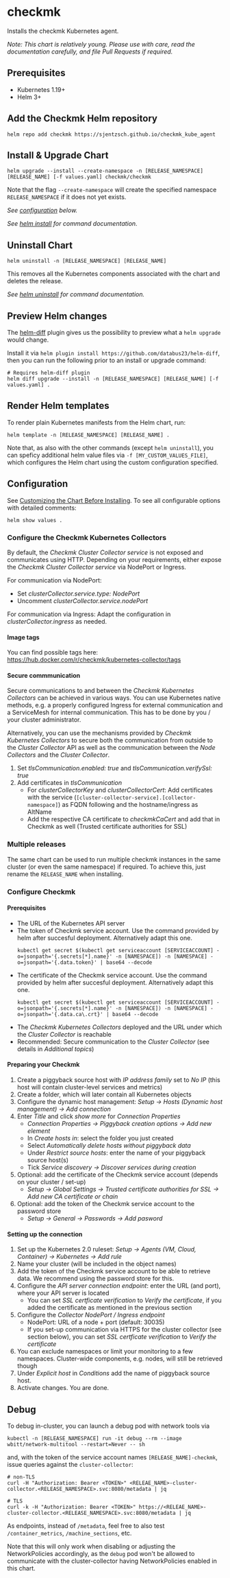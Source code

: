 # checkmk

Installs the checkmk Kubernetes agent.

_Note: This chart is relatively young. Please use with care, read the documentation carefully, and file Pull Requests if required._

## Prerequisites

- Kubernetes 1.19+
- Helm 3+

<!-- ## Get Repo Info

```console
helm repo add prometheus-community https://prometheus-community.github.io/helm-charts
helm repo update
```

_See [helm repo](https://helm.sh/docs/helm/helm_repo/) for command documentation._ -->

## Add the Checkmk Helm repository

```console
helm repo add checkmk https://sjentzsch.github.io/checkmk_kube_agent
```

## Install & Upgrade Chart

```console
helm upgrade --install --create-namespace -n [RELEASE_NAMESPACE] [RELEASE_NAME] [-f values.yaml] checkmk/checkmk
```

Note that the flag `--create-namespace` will create the specified namespace `RELEASE_NAMESPACE` if it does not yet exists.

_See [configuration](#configuration) below._

_See [helm install](https://helm.sh/docs/helm/helm_install/) for command documentation._

## Uninstall Chart

```console
helm uninstall -n [RELEASE_NAMESPACE] [RELEASE_NAME]
```

This removes all the Kubernetes components associated with the chart and deletes the release.

_See [helm uninstall](https://helm.sh/docs/helm/helm_uninstall/) for command documentation._

## Preview Helm changes

The [helm-diff](https://github.com/databus23/helm-diff) plugin gives us the possibility to preview what a `helm upgrade` would change.

Install it via `helm plugin install https://github.com/databus23/helm-diff`, then you can run the following prior to an install or upgrade command:

```console
# Requires helm-diff plugin
helm diff upgrade --install -n [RELEASE_NAMESPACE] [RELEASE_NAME] [-f values.yaml] .
```

## Render Helm templates

To render plain Kubernetes manifests from the Helm chart, run:

```console
helm template -n [RELEASE_NAMESPACE] [RELEASE_NAME] .
```

Note that, as also with the other commands (except `helm uninstall`), you can speficy additional helm value files via `-f [MY_CUSTOM_VALUES_FILE]`, which configures the Helm chart using the custom configuration specified.

## Configuration

See [Customizing the Chart Before Installing](https://helm.sh/docs/intro/using_helm/#customizing-the-chart-before-installing). To see all configurable options with detailed comments:

```console
helm show values .
```
### Configure the Checkmk Kubernetes Collectors
By default, the *Checkmk Cluster Collector service* is not exposed and communicates using HTTP. Depending on your requirements, either expose the  *Checkmk Cluster Collector service* via NodePort or Ingress.

For communication via NodePort:
- Set *clusterCollector.service.type: NodePort*
- Uncomment *clusterCollector.service.nodePort*

For communication via Ingress: Adapt the configuration in *clusterCollector.ingress* as needed.

#### Image tags
You can find possible tags here: https://hub.docker.com/r/checkmk/kubernetes-collector/tags

#### Secure commmunication

Secure communications to and between the *Checkmk Kubernetes Collectors* can be achieved in various ways.
You can use Kubernetes native methods, e.g. a properly configured Ingress for external communication and a
ServiceMesh for internal communication. This has to be done by you / your cluster administrator.

Alternatively, you can use the mechanisms provided by *Checkmk Kubernetes Collectors* to secure both the communication from outside
to the *Cluster Collector* API as well as the communication between the *Node Collectors* and the *Cluster Collector*.

1. Set *tlsCommunication.enabled: true* and *tlsCommunication.verifySsl: true*
2. Add certificates in *tlsCommunication*
   - For *clusterCollectorKey* and *clusterCollectorCert*: Add certificates with the service (`[cluster-collector-service].[collector-namespace]`) as FQDN following and the hostname/ingress as AltName
   - Add the respective CA certificate to *checkmkCaCert* and add that in Checkmk as well (Trusted certificate authorities for SSL)

### Multiple releases

The same chart can be used to run multiple checkmk instances in the same cluster (or even the same namespace) if required. To achieve this, just rename the `RELEASE_NAME` when installing.

### Configure Checkmk

#### Prerequisites

* The URL of the Kubernetes API server
* The token of Checkmk service account. Use the command provided by helm after succesful deployment. Alternatively adapt this one.
  ```console
  kubectl get secret $(kubectl get serviceaccount [SERVICEACCOUNT] -o=jsonpath='{.secrets[*].name}' -n [NAMESPACE]) -n [NAMESPACE] -o=jsonpath='{.data.token}' | base64 --decode
  ```
* The certificate of the Checkmk service account. Use the command provided by helm after succesful deployment. Alternatively adapt this one.
  ```console
  kubectl get secret $(kubectl get serviceaccount [SERVICEACCOUNT] -o=jsonpath='{.secrets[*].name}' -n [NAMESPACE]) -n [NAMESPACE] -o=jsonpath='{.data.ca\.crt}' | base64 --decode
  ```
* The *Checkmk Kubernetes Collectors* deployed and the URL under which the *Cluster Collector* is reachable
* Recommended: Secure communication to the *Cluster Collector* (see details in *Additional topics*)

#### Preparing your Checkmk

1. Create a piggyback source host with *IP address family* set to *No IP* (this host will contain cluster-level services and metrics)
2. Create a folder, which will later contain all Kubernetes objects
3. Configure the dynamic host management: *Setup → Hosts (Dynamic host management) → Add connection*
4. Enter *Title* and click *show more* for *Connection Properties*
   - *Connection Properties → Piggyback creation options → Add new element*
   - In *Create hosts in*: select the folder you just created
   - Select *Automatically delete hosts without piggyback data*
   - Under *Restrict source hosts*: enter the name of your piggyback source host(s)
   - Tick *Service discovery → Discover services during creation*
5. Optional: add the certificate of the Checkmk service account (depends on your cluster / set-up)
   - *Setup → Global Settings → Trusted certificate authorities for SSL → Add new CA certificate or chain*
6. Optional: add the token of the Checkmk service account to the password store
   - *Setup → General → Passwords → Add pasword*

#### Setting up the connection

1. Set up the Kubernetes 2.0 ruleset: *Setup → Agents (VM, Cloud, Container) → Kubernetes → Add rule*
2. Name your cluster (will be included in the object names)
3. Add the token of the Checkmk service account to be able to retrieve data. We recommend using the password store for this.
4. Configure the *API server connection endpoint*: enter the URL (and port), where your API server is located
   - You can set *SSL certficate verification* to *Verify the certificate*, if you added the certificate as mentioned in the previous section
5. Configure the *Collector NodePort / Ingress endpoint*
   - NodePort: URL of a node + port (default: 30035)
   - If you set-up communication via HTTPS for the cluster collector (see section below), you can set *SSL certficate verification* to *Verify the certificate*
6. You can exclude namespaces or limit your monitoring to a few namespaces. Cluster-wide components, e.g. nodes, will still be retrieved though
7. Under *Explicit host* in *Conditions* add the name of piggyback source host.
8. Activate changes. You are done.

## Debug

To debug in-cluster, you can launch a debug pod with network tools via

```console
kubectl -n [RELEASE_NAMESPACE] run -it debug --rm --image wbitt/network-multitool --restart=Never -- sh
```

and, with the token of the service account names `[RELEASE_NAME]-checkmk`, issue queries against the `cluster-collector`:

```console
# non-TLS
curl -H "Authorization: Bearer <TOKEN>" <RELEAE_NAME>-cluster-collector.<RELEASE_NAMESPACE>.svc:8080/metadata | jq

# TLS
curl -k -H "Authorization: Bearer <TOKEN>" https://<RELEAE_NAME>-cluster-collector.<RELEASE_NAMESPACE>.svc:8080/metadata | jq
```

As endpoints, instead of `/metadata`, feel free to also test `/container_metrics`, `/machine_sections`, etc.

Note that this will only work when disabling or adjusting the NetworkPolicies accordingly, as the `debug` pod won't be allowed to communicate with the cluster-collector having NetworkPolicies enabled in this chart.
